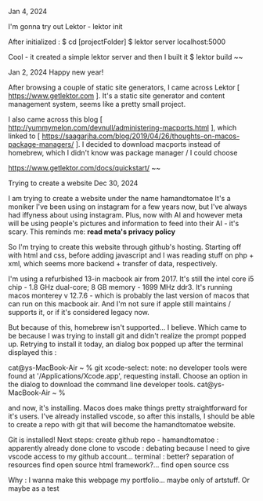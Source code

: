 Jan 4, 2024

I'm gonna try out Lektor - lektor init

After initialized :
$ cd [projectFolder]
$ lektor server
localhost:5000

Cool - it created a simple lektor server and then I built it
$ lektor build
~~

Jan 2, 2024
Happy new year!

After browsing a couple of static site generators, I came across Lektor [ https://www.getlektor.com ].
It's a static site generator and content management system, seems like a pretty small project.

I also came across this blog [ http://yummymelon.com/devnull/administering-macports.html ],
which linked to [ https://saagarjha.com/blog/2019/04/26/thoughts-on-macos-package-managers/ ].
I decided to download macports instead of homebrew, which I didn't know was package manager / I could choose

https://www.getlektor.com/docs/quickstart/
~~

Trying to create a website Dec 30, 2024

I am trying to create a website under the name hamandtomatoe
It's a moniker I've been using on instagram for a few years now, but I've always had iffyness about using instagram.
Plus, now with AI and however meta will be using people's pictures and information to feed into their AI - it's scary. 
This reminds me:
**read meta's privacy policy**

So I'm trying to create this website through github's hosting. 
Starting off with html and css, before adding javascript and I was reading stuff on php + xml,
which seems more backend + transfer of data, respectively.

I'm using a refurbished 13-in macbook air from 2017. 
It's still the intel core i5 chip - 1.8 GHz dual-core; 8 GB memory - 1699 MHz ddr3. 
It's running macos monterey v 12.7.6 - which is probably the last version of macos that can run on this macbook air. 
And I'm not sure if apple still maintains / supports it, or if it's considered legacy now.

But because of this, homebrew isn't supported... I believe. 
Which came to be because I was trying to install git and didn't realize the prompt popped up.
Retrying to install it today, an dialog box popped up after the terminal displayed this :

cat@ys-MacBook-Air ~ % git
xcode-select: note: no developer tools were found at '/Applications/Xcode.app', requesting install. Choose an option in the dialog to download the command line developer tools.
cat@ys-MacBook-Air ~ % 

and now, it's installing. Macos does make things pretty straightforward for it's users. I've already installed vscode,
so after this installs, I should be able to create a repo with git that will become the hamandtomatoe website.

Git is installed! Next steps:
create github repo - hamandtomatoe : apparently already done
clone to 
vscode : debating because I need to give vscode access to my github account...
terminal : better? separation of resources
find open source html framework?...
find open source css

Why : I wanna make this webpage my portfolio... maybe only of artstuff. Or maybe as a test